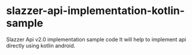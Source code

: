 # slazzer-api-implementation-kotlin-sample
Slazzer Api v2.0  implementation sample code 
It will help to implement api directly using kotlin android. 
